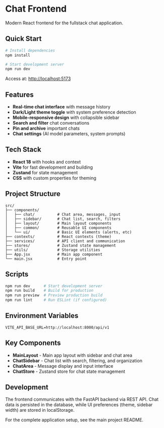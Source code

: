 # Chat Frontend

Modern React frontend for the fullstack chat application.

## Quick Start

```bash
# Install dependencies
npm install

# Start development server
npm run dev
```

Access at: [http://localhost:5173](http://localhost:5173)

## Features

- **Real-time chat interface** with message history
- **Dark/Light theme toggle** with system preference detection
- **Mobile-responsive design** with collapsible sidebar
- **Search and filter** chat conversations
- **Pin and archive** important chats
- **Chat settings** (AI model parameters, system prompts)

## Tech Stack

- **React 18** with hooks and context
- **Vite** for fast development and building
- **Zustand** for state management
- **CSS** with custom properties for theming

## Project Structure

```
src/
├── components/
│   ├── chat/          # Chat area, messages, input
│   ├── sidebar/       # Chat list, search, filters
│   ├── layout/        # Main layout components
│   ├── common/        # Reusable UI components
│   └── ui/            # Basic UI elements (alerts, etc)
├── contexts/          # React contexts (theme)
├── services/          # API client and communication
├── stores/            # Zustand state management
├── utils/             # Storage utilities
├── App.jsx            # Main app component
└── main.jsx           # Entry point
```

## Scripts

```bash
npm run dev      # Start development server
npm run build    # Build for production
npm run preview  # Preview production build
npm run lint     # Run ESLint (if configured)
```

## Environment Variables

```env
VITE_API_BASE_URL=http://localhost:8000/api/v1
```

## Key Components

- **MainLayout** - Main app layout with sidebar and chat area
- **ChatSidebar** - Chat list with search, filtering, and organization
- **ChatArea** - Message display and input interface
- **ChatStore** - Zustand store for chat state management

## Development

The frontend communicates with the FastAPI backend via REST API. Chat data is persisted in the database, while UI preferences (theme, sidebar width) are stored in localStorage.

For the complete application setup, see the main project README.
